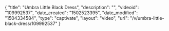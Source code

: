{
    "title": "Umbra Little Black Dress",
    "description": "",
    "videoid": "109992537",
    "date_created": "1502523395",
    "date_modified": "1504334584",
    "type": "captivate",
    "layout": "video",
    "url": "\/v\/umbra-little-black-dress\/109992537"
}